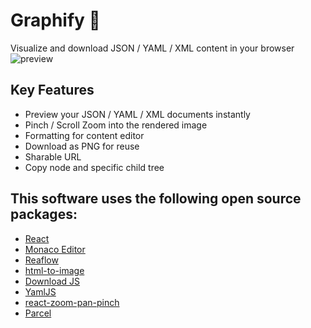 # Graphify 🌚

Visualize and download JSON / YAML / XML content in your browser
![preview](https://user-images.githubusercontent.com/86670119/230811894-17747a99-570e-47ff-8765-45eced91032d.jpg)


## Key Features

- Preview your JSON / YAML / XML documents instantly
- Pinch / Scroll Zoom into the rendered image
- Formatting for content editor
- Download as PNG for reuse
- Sharable URL
- Copy node and specific child tree



## This software uses the following open source packages:

- [React](https://github.com/facebook/react)
- [Monaco Editor](https://microsoft.github.io/monaco-editor/)
- [Reaflow](https://github.com/reaviz/reaflow)
- [html-to-image](https://github.com/bubkoo/html-to-image)
- [Download JS](https://github.com/rndme/download)
- [YamlJS](https://github.com/jeremyfa/yaml.js)
- [react-zoom-pan-pinch](https://github.com/prc5/react-zoom-pan-pinch)
- [Parcel](https://github.com/parcel-bundler/parcel)
